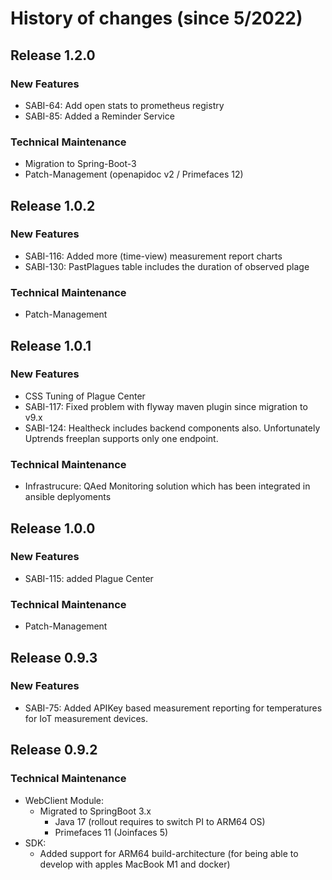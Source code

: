 # History of changes (since 5/2022)

## Release 1.2.0

### New Features
* SABI-64: Add open stats to prometheus registry
* SABI-85: Added a Reminder Service

### Technical Maintenance
* Migration to Spring-Boot-3
* Patch-Management (openapidoc v2 / Primefaces 12)

## Release 1.0.2

### New Features
* SABI-116: Added more (time-view) measurement report charts 
* SABI-130: PastPlagues table includes the duration of observed plage

### Technical Maintenance
* Patch-Management

## Release 1.0.1

### New Features
* CSS Tuning of Plague Center
* SABI-117: Fixed problem with flyway maven plugin since migration to v9.x
* SABI-124: Healtheck includes backend components also. Unfortunately Uptrends freeplan supports only one endpoint.

### Technical Maintenance
* Infrastrucure: QAed Monitoring solution which has been integrated in ansible deplyoments

## Release 1.0.0

### New Features
* SABI-115: added Plague Center

### Technical Maintenance 
* Patch-Management

## Release 0.9.3

### New Features

* SABI-75: Added APIKey based measurement reporting for temperatures for IoT measurement devices. 

## Release 0.9.2

### Technical Maintenance 
* WebClient Module:
  * Migrated to SpringBoot 3.x
    * Java 17 (rollout requires to switch PI to ARM64 OS)
    * Primefaces 11 (Joinfaces 5)
* SDK:
  * Added support for ARM64 build-architecture (for being able to develop with apples MacBook M1 and docker)

